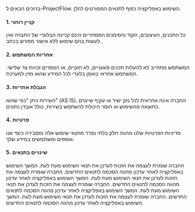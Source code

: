 
ברוכים הבאים ל-ProjectFlow. השימוש באפליקציה כפוף לתנאים המפורטים להלן.

#### 1. קניין רוחני
כל התכנים, העיצובים, הקוד והסימנים המסחריים הינם קניינה הבלעדי של החברה ואין לעשות בהם שימוש ללא אישור מפורש בכתב.

#### 2. אחריות המשתמש
המשתמש מתחייב לא להעלות תכנים פוגעניים, לא חוקיים, או המפרים זכויות צד שלישי. המשתמש אחראי באופן בלעדי לכל המידע שהוא מזין למערכת.

#### 3. הגבלת אחריות
השירות ניתן "כפי שהוא" (AS IS). החברה אינה אחראית לכל נזק ישיר או עקיף שייגרם כתוצאה מהשימוש או חוסר היכולת להשתמש בשירות, כולל אובדן נתונים.

#### 4. פרטיות
מדיניות הפרטיות שלנו מהווה חלק בלתי נפרד מתנאי שימוש אלה ומסבירה כיצד אנו אוספים ומשתמשים במידע שלך.

#### 5. שינויים בתנאים
החברה שומרת לעצמה את הזכות לעדכן את תנאי השימוש מעת לעת. המשך השימוש באפליקציה לאחר עדכון מהווה הסכמה לתנאים החדשים.
החברה שומרת לעצמה את הזכות לעדכן את תנאי השימוש מעת לעת. המשך השימוש באפליקציה לאחר עדכון מהווה הסכמה לתנאים החדשים.
החברה שומרת לעצמה את הזכות לעדכן את תנאי השימוש מעת לעת. המשך השימוש באפליקציה לאחר עדכון מהווה הסכמה לתנאים החדשים.
החברה שומרת לעצמה את הזכות לעדכן את תנאי השימוש מעת לעת. המשך השימוש באפליקציה לאחר עדכון מהווה הסכמה לתנאים החדשים.
